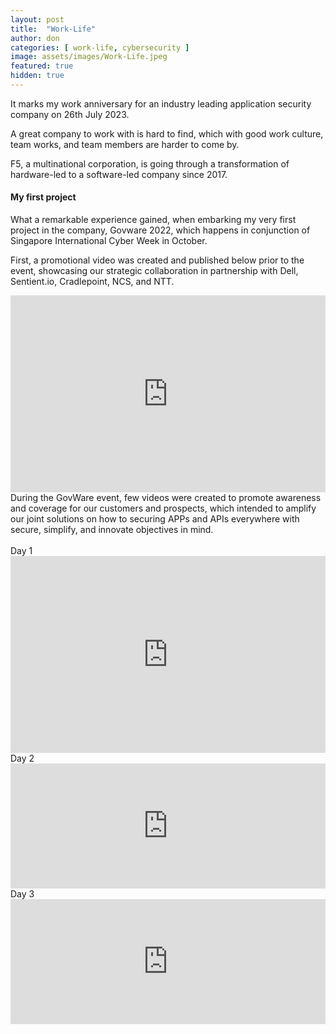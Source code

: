 ```yaml
---
layout: post
title:  "Work-Life"
author: don
categories: [ work-life, cybersecurity ]
image: assets/images/Work-Life.jpeg
featured: true
hidden: true
---
```


It marks my work anniversary for an industry leading application security company on 26th July 2023.

A great company to work with is hard to find, which with good work culture, team works, and team members are harder to come by. 

<span class="spoiler">F5, a multinational corporation,</span> is going through a transformation of hardware-led to a software-led company since 2017.

#### My first project

What a remarkable experience gained, when embarking my very first project in the company, Govware 2022, which happens in conjunction of Singapore International Cyber Week in October.

First, a promotional video was created and published below prior to the event, showcasing our strategic collaboration in partnership with <span class="spoiler">Dell, Sentient.io, Cradlepoint, NCS, and NTT</span>.
<iframe width="100%" height="315" src="https://www.youtube.com/embed/p1g9MtzLCOI" title="GovWare 2022 Promotional Video" frameborder="0" allow="autoplay; picture-in-picture" allowfullscreen></iframe>
<br>
During the GovWare event, few videos were created to promote awareness and coverage for our customers and prospects, which intended to amplify our joint solutions on how to securing APPs and APIs everywhere with secure, simplify, and innovate objectives in mind.<br>
<br>Day 1
<iframe width="100%" height="315" src="https://www.youtube.com/embed/B1oU3M5rkss" title="GovWare 2022 Day 1" frameborder="0" allow="autoplay; picture-in-picture" allowfullscreen>
</iframe>
<br>Day 2
<iframe style="width:100%;" height="200" src="https://www.youtube.com/embed/exulaZPqUps" frameborder="0" allowfullscreen>
</iframe>
<br>Day 3
<iframe style="width:100%;" height="200" src="https://www.youtube.com/embed/URRSSNdl2xM" frameborder="0" allowfullscreen>
</iframe>

